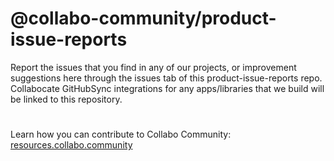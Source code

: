 # @collabo-community/product-issue-reports
Report the issues that you find in any of our projects, or improvement suggestions here through the issues tab of this product-issue-reports repo. Collabocate GitHubSync integrations for any apps/libraries that we build will be linked to this repository.

#

Learn how you can contribute to Collabo Community: [resources.collabo.community](https://resources.collabo.community)
